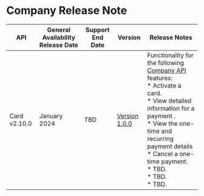 # Company Release Note
| API                                                   | General Availability Release Date | Support End Date | Version        | Release Notes                                                                                                                                                                                                                                                                                                                                                                                                                                                                                                                                                                                                                                                                                                                                                                                                                                                                                                                                                                          |
|-------------------------------------------------------|-----------------------------------|------------------|----------------|----------------------------------------------------------------------------------------------------------------------------------------------------------------------------------------------------------------------------------------------------------------------------------------------------------------------------------------------------------------------------------------------------------------------------------------------------------------------------------------------------------------------------------------------------------------------------------------------------------------------------------------------------------------------------------------------------------------------------------------------------------------------------------------------------------------------------------------------------------------------------------------------------------------------------------------------------------------------------------------|
| Card v2.10.0                                           | January 2024                     | TBD              | [Version 1.0.0](../api/?type=put&path=/v1/companies/activations&version=api-latest)  | Functionality for the following [Company API]() features:  <br> * Activate a card. <br> *  View detailed information for a payment . <br> * View the one-time and recurring payment details <br> * Cancel a one-time payment. <br> * TBD. <br> * TBD. <br> * TBD.
